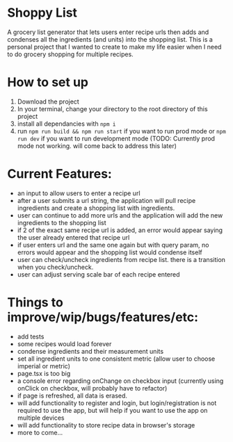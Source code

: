 # Shoppy List
A grocery list generator that lets users enter recipe urls then adds and condenses all the ingredients (and units) into the shopping list. 
This is a personal project that I wanted to create to make my life easier when I need to do grocery shopping for multiple recipes.

# How to set up
1. Download the project
2. In your terminal, change your directory to the root directory of this project
3. install all dependancies with `npm i`
4. run `npm run build && npm run start` if you want to run prod mode or `npm run dev` if you want to run development mode (TODO: Currently prod mode not working. will come back to address this later)

# Current Features:
- an input to allow users to enter a recipe url
- after a user submits a url string, the application will pull recipe ingredients and create a shopping list with ingredients.
- user can continue to add more urls and the application will add the new ingredients to the shopping list
- if 2 of the exact same recipe url is added, an error would appear saying the user already entered that recipe url
- if user enters url and the same one again but with query param, no errors would appear and the shopping list would condense itself
- user can check/uncheck ingredients from recipe list. there is a transition when you check/uncheck.
- user can adjust serving scale bar of each recipe entered

# Things to improve/wip/bugs/features/etc:
- add tests
- some recipes would load forever
- condense ingredients and their measurement units
- set all ingredient units to one consistent metric (allow user to choose imperial or metric)
- page.tsx is too big
- a console error regarding onChange on checkbox input (currently using onClick on checkbox, will probably have to refactor)
- if page is refreshed, all data is erased.
- will add functionality to register and login, but login/registration is not required to use the app, but will help if you want to use the app on multiple devices
- will add functionality to store recipe data in browser's storage
- more to come...

